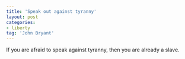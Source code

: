 ```yaml
---
title: 'Speak out against tyranny'
layout: post
categories:
- liberty
tag: 'John Bryant'
---
```


If you are afraid to speak against tyranny, then you are already a slave.
